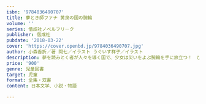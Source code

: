```yaml
---
isbn: '9784036490707'
title: 夢とき師ファナ 黄泉の国の腕輪
volume: ''
series: 偕成社ノベルフリーク
publisher: 偕成社
pubdate: '2018-03-22'
cover: 'https://cover.openbd.jp/9784036490707.jpg'
author: 小森香折／著 問七／イラスト うぐいす祥子／イラスト
description: 夢を読みとく者が人々を導く国で、少女は災いをよぶ腕輪を手に旅立つ！　ひとりの少女が国をゆるがす陰謀にたちむかうファンジー。
price: '900'
genre: 児童図書
target: 児童
format: 全集・双書
content: 日本文学、小説・物語

---
```

